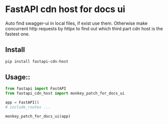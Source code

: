 # FastAPI cdn host for docs ui

Auto find swagger-ui in local files, if exist use them.
Otherwise make concurrent http requests by httpx to find out which third part cdn host is the fastest one.

## Install

```bash
pip install fastapi-cdn-host
```

## Usage::
```py
from fastapi import FastAPI
from fastapi_cdn_host import monkey_patch_for_docs_ui

app = FastAPI()
# include_routes ...

monkey_patch_for_docs_ui(app)
```
